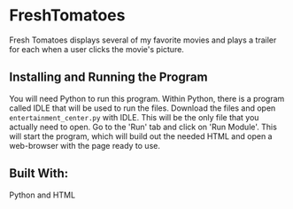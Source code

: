 # FreshTomatoes
Fresh Tomatoes displays several of my favorite movies and plays a trailer for each when a user clicks the movie's picture.

## Installing and Running the Program
You will need Python to run this program. Within Python, there is a program called IDLE that will be used to run the files. Download the files and open `entertainment_center.py` with IDLE. This will be the only file that you actually need to open. Go to the 'Run' tab and click on 'Run Module'. This will start the program, which will build out the needed HTML and open a web-browser with the page ready to use.

## Built With:
Python and HTML
